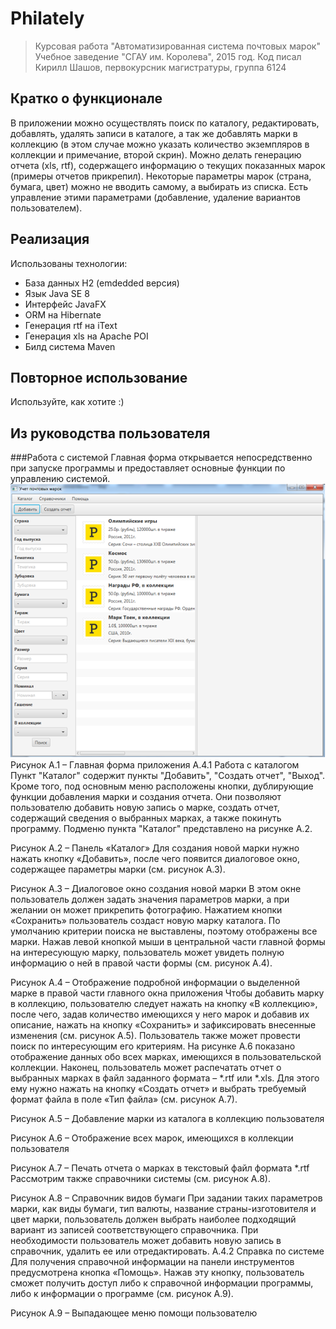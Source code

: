 # Philately
>Курсовая работа "Автоматизированная система почтовых марок"
>Учебное заведение "СГАУ им. Королева", 2015 год. 
>Код писал Кирилл Шашов, первокурсник магистратуры, группа 6124

## Кратко о функционале
В приложении можно осуществлять поиск по каталогу, редактировать, добавлять, удалять записи в каталоге, а так же добавлять марки в коллекцию (в этом случае можно указать количество экземпляров в коллекции и примечание, второй скрин). 
Можно делать генерацию отчета (xls, rtf), содержащего информацию о текущих показанных марок (примеры отчетов прикрепил). 
Некоторые параметры марок (страна, бумага, цвет) можно не вводить самому, а выбирать из списка. Есть управление этими параметрами (добавление, удаление вариантов пользователем). 

## Реализация
Использованы технологии:
* База данных H2 (emdedded версия) 
* Язык Java SE 8 
* Интерфейс JavaFX 
* ORM на Hibernate 
* Генерация rtf на iText 
* Генерация xls на Apache POI 
* Билд система Maven 

## Повторное использование
Используйте, как хотите :)

## Из руководства пользователя
###Работа с системой
Главная форма открывается непосредственно при запуске программы и предоставляет основные функции по управлению системой. 
![Alt text](/docs/readme/a1.png?raw=true "Optional Title")
Рисунок А.1 – Главная форма приложения
А.4.1 Работа с каталогом
Пункт "Каталог" содержит пункты "Добавить", "Создать отчет", "Выход". Кроме того, под основным меню расположены кнопки, дублирующие функции добавления марки и создания отчета. Они позволяют пользователю добавить новую запись о марке, создать отчет, содержащий сведения о выбранных марках, а также покинуть программу. Подменю пункта "Каталог" представлено на рисунке А.2.
 
Рисунок А.2 – Панель «Каталог»
Для создания новой марки нужно нажать кнопку «Добавить», после чего появится диалоговое окно, содержащее параметры марки (см. рисунок А.3).
 
Рисунок А.3 – Диалоговое окно создания новой марки
В этом окне пользователь должен задать значения параметров марки, а при желании он может прикрепить фотографию. Нажатием кнопки «Сохранить» пользователь создаст новую марку каталога.
По умолчанию критерии поиска не выставлены, поэтому отображены все марки. Нажав левой кнопкой мыши в центральной части главной формы на интересующую марку, пользователь может увидеть полную информацию о ней в правой части формы (см. рисунок А.4).
 
Рисунок А.4 – Отображение подробной информации о выделенной марке в правой части главного окна приложения
Чтобы добавить марку в коллекцию, пользователю следует нажать на кнопку «В коллекцию», после чего, задав количество имеющихся у него марок и добавив их описание, нажать на кнопку «Сохранить» и зафиксировать внесенные изменения (см. рисунок А.5).
Пользователь также может провести поиск по интересующим его критериям. На рисунке А.6 показано отображение данных обо всех марках, имеющихся в пользовательской коллекции.
Наконец, пользователь может распечатать отчет о выбранных марках в файл заданного формата – *.rtf или *.xls. Для этого ему нужно нажать на кнопку «Создать отчет» и выбрать требуемый формат файла в поле «Тип файла» (см. рисунок А.7).
 
Рисунок А.5 – Добавление марки из каталога в коллекцию пользователя
 
Рисунок А.6 – Отображение всех марок, имеющихся в коллекции пользователя
 
Рисунок А.7 – Печать отчета о марках в текстовый файл формата *.rtf
Рассмотрим также справочники системы (см. рисунок А.8).
 
Рисунок А.8 – Справочник видов бумаги
При задании таких параметров марки, как виды бумаги, тип валюты, название страны-изготовителя и цвет марки, пользователь должен выбрать наиболее подходящий вариант из записей соответствующего справочника. При необходимости пользователь может добавить новую запись в справочник, удалить ее или отредактировать.
А.4.2 Справка по системе
Для получения справочной информации на панели инструментов предусмотрена кнопка «Помощь». Нажав эту кнопку, пользователь сможет получить доступ либо к справочной информации программы, либо к информации о программе (см. рисунок А.9).
 
Рисунок А.9 – Выпадающее меню помощи пользователю

